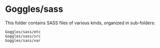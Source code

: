 # Goggles/sass

This folder contains SASS files of various kinds, organized in sub-folders:

    Goggles/sass/etc
    Goggles/sass/src
    Goggles/sass/var
